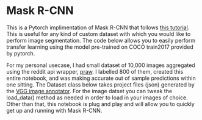 # Mask R-CNN

This is a Pytorch implimentation of Mask R-CNN that follows [this tutorial](https://pytorch.org/tutorials/intermediate/torchvision_tutorial.html). This is useful for any kind of custom dataset with which you would like to perform image segmentation. The code below allows you to easily perform transfer learning using the model pre-trained on COCO train2017 provided by pytorch.

For my personal usecase, I had small dataset of 10,000 images aggregated using the reddit api wrapper, [praw](https://github.com/praw-dev/praw). I labelled 800 of them, created this entire notebook, and was making accurate out of sample predictions within one sitting. The Dataset class below takes project files (json) generated by the [VGG image annotator](https://www.robots.ox.ac.uk/~vgg/software/via/). For the image datset you can tweak the load_data() method as needed in order to load in your images of choice. Other than that, this notebook is plug and play and will allow you to quickly get up and running with Mask R-CNN. 
